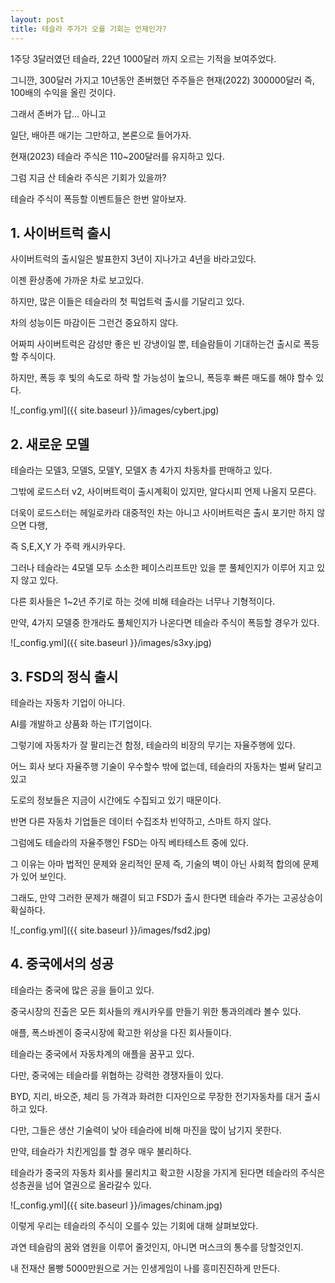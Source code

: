 ```yaml
---
layout: post
title: 테슬라 주가가 오를 기회는 언제인가?
---
```


1주당 3달러였던 테슬라, 22년 1000달러 까지 오르는 기적을 보여주었다.

그니깐, 300달러 가지고 10년동안 존버했던 주주들은 현재(2022) 300000달러 즉, 100배의 수익을 올린 것이다.

그래서 존버가 답... 아니고 

일단, 배아픈 애기는 그만하고, 본론으로 들어가자.

현재(2023) 테슬라 주식은 110~200달러를 유지하고 있다. 

그럼 지금 산 테술라 주식은 기회가 있을까?

테슬라 주식이 폭등할 이벤트들은 한번 알아보자. 


<h2>1. 사이버트럭 출시</h2>

사이버트럭의 출시일은 발표한지 3년이 지나가고 4년을 바라고있다.

이젠 환상종에 가까운 차로 보고있다.

하지만, 많은 이들은 테슬라의 첫 픽업트럭 출시를 기달리고 있다.

차의 성능이든 마감이든 그런건 중요하지 않다. 

어짜피 사이버트럭은 감성만 좋은 빈 강냉이일 뿐, 테슬람들이 기대하는건 출시로 폭등할 주식이다.

하지만, 폭등 후 빛의 속도로 하락 할 가능성이 높으니, 폭등후 빠른 매도를 해야 할수 있다.


![_config.yml]({{ site.baseurl }}/images/cybert.jpg)


<h2>2. 새로운 모델</h2>

테슬라는 모델3, 모델S, 모델Y, 모델X 총 4가지 차동차를 판매하고 있다.

그밖에 로드스터 v2, 사이버트럭이 출시계획이 있지만, 알다시피 언제 나올지 모른다.

더욱이 로드스터는 헤일로카라 대중적인 차는 아니고 사이버트럭은 출시 포기만 하지 않으면 다행, 

즉 S,E,X,Y 가  주력 캐시카우다.

그러나 테슬라는 4모델 모두 소소한 페이스리프트만 있을 뿐 풀체인지가 이루어 지고 있지 않고 있다.

다른 회사들은 1~2년 주기로 하는 것에 비해 테슬라는 너무나 기형적이다.

만약, 4가지 모델중 한개라도 풀체인지가 나온다면 테슬라 주식이 폭등할 경우가 있다.  


![_config.yml]({{ site.baseurl }}/images/s3xy.jpg)




<h2>3. FSD의 정식 출시</h2>

테슬라는 자동차 기업이 아니다.

AI를 개발하고 상품화 하는 IT기업이다.

그렇기에 자동차가 잘 팔리는건 함정, 테슬라의 비장의 무기는 자율주행에 있다.

어느 회사 보다 자율주행 기술이 우수할수 밖에 없는데, 테슬라의 자동차는 벌써 달리고 있고

도로의 정보들은 지금이 시간에도 수집되고 있기 때문이다.

반면 다른 자동차 기업들은 데이터 수집조차 빈약하고, 스마트 하지 않다.

그럼에도 테슬라의 자율주행인 FSD는 아직 베타테스트 중에 있다. 

그 이유는 아마 법적인 문제와 윤리적인 문제 즉, 기술의 벽이 아닌 사회적 합의에 문제가 있어 보인다.

그래도, 만약 그러한 문제가 해결이 되고 FSD가 출시 한다면 테슬라 주가는 고공상승이 확실하다.

![_config.yml]({{ site.baseurl }}/images/fsd2.jpg)




<h2>4. 중국에서의 성공</h2>

테슬라는 중국에 많은 공을 들이고 있다.

중국시장의 진출은 모든 회사들의 캐시카우를 만들기 위한 통과의례라 볼수 있다.

애플, 폭스바겐이 중국시장에 확고한 위상을 다진 회사들이다.

테슬라는 중국에서 자동차계의 애플을 꿈꾸고 있다.

다만, 중국에는 테슬라를 위협하는 강력한 경쟁자들이 있다.

BYD, 지리, 바오준, 체리 등 가격과 화려한 디자인으로 무장한 전기자동차를 대거 출시하고 있다.

다만, 그들은 생산 기술력이 낮아 테슬라에 비해 마진을 많이 남기지 못한다. 

만약, 테슬라가 치킨게임를 할 경우 매우 불리하다.

테슬라가 중국의 자동차 회사를 물리치고 확고한 시장을 가지게 된다면 테슬라의 주식은 성층권을 넘어 열권으로 올라갈수 있다. 


![_config.yml]({{ site.baseurl }}/images/chinam.jpg)





이렇게 우리는 테슬라의 주식이 오를수 있는 기회에 대해 살펴보았다.

과연 테슬람의 꿈와 염원을 이루어 줄것인지, 아니면 머스크의 통수를 당할것인지.

내 전재산 몰빵 5000만원으로 거는 인생게임이 나를 흥미진진하게 만든다.
